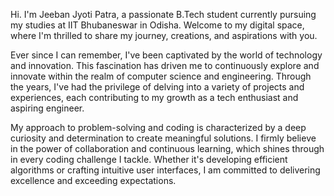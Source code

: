 Hi. I'm Jeeban Jyoti Patra, a passionate B.Tech student currently pursuing my studies at IIT Bhubaneswar in Odisha. Welcome to my digital space, where I'm thrilled to share my journey, creations, and aspirations with you.

Ever since I can remember, I've been captivated by the world of technology and innovation. This fascination has driven me to continuously explore and innovate within the realm of computer science and engineering. Through the years, I've had the privilege of delving into a variety of projects and experiences, each contributing to my growth as a tech enthusiast and aspiring engineer.

My approach to problem-solving and coding is characterized by a deep curiosity and determination to create meaningful solutions. I firmly believe in the power of collaboration and continuous learning, which shines through in every coding challenge I tackle. Whether it's developing efficient algorithms or crafting intuitive user interfaces, I am committed to delivering excellence and exceeding expectations.